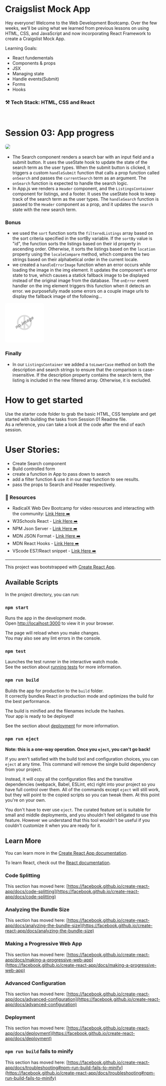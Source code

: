 # Craigslist Mock App

 Hey everyone! Welcome to the Web Development Bootcamp.
Over the few weeks, we'll be using what we learned from previous lessons on using HTML, CSS, and JavaScript and now incorporating React Framework to create a Craigslist Mock App.

Learning Goals:
- React fundementals
- Components & props
- JSX
- Managing state
- Handle events(Submit)
- Forms
- Hooks
### ⚒️ Tech Stack: HTML, CSS and React

<br>

# Session 03: App progress

<img src="src/assets/demo.gif"  style="border-radius:5px" width="65%">

- The Search component renders a search bar with an input field and a submit button. It uses the useState hook to update the state of the search term as the user types. When the submit button is clicked, it triggers a custom `handleSubmit` function that calls a prop function called `onSearch` and passes the `currentSearch` term as an argument. The `onSearch` function is expected to handle the search logic.
- In App.js we renders a `Header` component, and the `ListingsContainer` component for listings, and a footer. It uses the useState hook to keep track of the search term as the user types. The `handleSearch` function is passed to the `Header` component as a prop, and it updates the `search` state with the new search term.
### Bonus 
- we used the `sort` function sorts the `filteredListings` array based on the sort criteria specified in the sortBy variable. If the `sortBy` value is "id", the function sorts the listings based on their id property in ascending order. Otherwise, it sorts the listings based on the `location` property using the `localeCompare` method, which compares the two strings based on their alphabetical order in the current locale.
- we created a `handleErrorImage` function when an error occurs while loading the image in the img element. It updates the component's error state to true, which causes a statick fallback image to be displayed instead of the original image from the database. The `onError` event handler on the img element triggers this function when it detects an error. we purposefully made some errors on a couple image urls to display the fallback image of the following... <br>
<img src="src/assets/placeholder.png" style="border-radius:5px" width="25%">

### Finally 
- In our `ListingsContainer` we added a `toLowerCase` method on both the description and search strings to ensure that the comparison is case-insensitive. If the description property contains the search term, the listing is included in the new filtered array. Otherwise, it is excluded.


# How to get started

Use the starter code folder to grab the basic HTML, CSS template and get started with building the tasks from Session 01 Readme file.
<br>
As a reference, you can take a look at the code after the end of each session.
<br>

# User Stories:
- Create Search component
- Build controlled form
- create a function in App to pass down to search
- add a filter function & use it in our map function to see results. 
- pass the props to Search and Header respectively. 

### 🚀 Resources

- RadicalX Web Dev Bootcamp for video resources and interacting with the community: [Link Here ➡️](https://www.community.radicalx.co/spaces/8972871/content)
- W3Schools React - [Link Here ➡️](https://www.w3schools.com/REACT/DEFAULT.ASP)
- NPM Json Server - [Link Here ➡️](https://www.npmjs.com/package/json-server)
- MDN JSON Format - [Link Here ➡️](<https://developer.mozilla.org/en-US/docs/Learn/JavaScript/Objects/JSON#:~:text=JavaScript%20Object%20Notation%20(JSON)%20is,page%2C%20or%20vice%20versa>)
- MDN React Hooks - [Link Here ➡️](https://www.w3schools.com/REACT/react_hooks.asp)
- VScode ES7/React snippet - [Link Here ➡️](https://marketplace.visualstudio.com/items?itemName=dsznajder.es7-react-js-snippets)

<hr/>

This project was bootstrapped with [Create React App](https://github.com/facebook/create-react-app).

## Available Scripts

In the project directory, you can run:

### `npm start`

Runs the app in the development mode.\
Open [http://localhost:3000](http://localhost:3000) to view it in your browser.

The page will reload when you make changes.\
You may also see any lint errors in the console.

### `npm test`

Launches the test runner in the interactive watch mode.\
See the section about [running tests](https://facebook.github.io/create-react-app/docs/running-tests) for more information.

### `npm run build`

Builds the app for production to the `build` folder.\
It correctly bundles React in production mode and optimizes the build for the best performance.

The build is minified and the filenames include the hashes.\
Your app is ready to be deployed!

See the section about [deployment](https://facebook.github.io/create-react-app/docs/deployment) for more information.

### `npm run eject`

**Note: this is a one-way operation. Once you `eject`, you can't go back!**

If you aren't satisfied with the build tool and configuration choices, you can `eject` at any time. This command will remove the single build dependency from your project.

Instead, it will copy all the configuration files and the transitive dependencies (webpack, Babel, ESLint, etc) right into your project so you have full control over them. All of the commands except `eject` will still work, but they will point to the copied scripts so you can tweak them. At this point you're on your own.

You don't have to ever use `eject`. The curated feature set is suitable for small and middle deployments, and you shouldn't feel obligated to use this feature. However we understand that this tool wouldn't be useful if you couldn't customize it when you are ready for it.

## Learn More

You can learn more in the [Create React App documentation](https://facebook.github.io/create-react-app/docs/getting-started).

To learn React, check out the [React documentation](https://reactjs.org/).

### Code Splitting

This section has moved here: [https://facebook.github.io/create-react-app/docs/code-splitting](https://facebook.github.io/create-react-app/docs/code-splitting)

### Analyzing the Bundle Size

This section has moved here: [https://facebook.github.io/create-react-app/docs/analyzing-the-bundle-size](https://facebook.github.io/create-react-app/docs/analyzing-the-bundle-size)

### Making a Progressive Web App

This section has moved here: [https://facebook.github.io/create-react-app/docs/making-a-progressive-web-app](https://facebook.github.io/create-react-app/docs/making-a-progressive-web-app)

### Advanced Configuration

This section has moved here: [https://facebook.github.io/create-react-app/docs/advanced-configuration](https://facebook.github.io/create-react-app/docs/advanced-configuration)

### Deployment

This section has moved here: [https://facebook.github.io/create-react-app/docs/deployment](https://facebook.github.io/create-react-app/docs/deployment)

### `npm run build` fails to minify

This section has moved here: [https://facebook.github.io/create-react-app/docs/troubleshooting#npm-run-build-fails-to-minify](https://facebook.github.io/create-react-app/docs/troubleshooting#npm-run-build-fails-to-minify)
